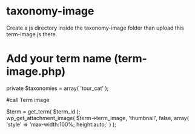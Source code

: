 # taxonomy-image

Create  a js directory inside the taxonomy-image folder than upload this term-image.js there.

# Add your term name (term-image.php)
private $taxonomies = array( 'tour_cat' );

#call Term image

$term = get_term( $term_id ); <br>
wp_get_attachment_image( $term->term_image, 'thumbnail', false, array( 'style' => 'max-width:100%; height:auto;' ) );
